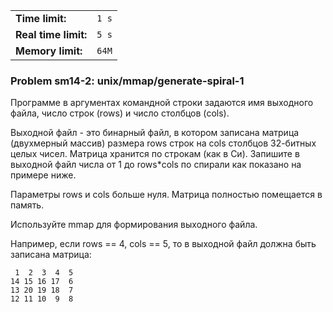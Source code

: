 |                      |       |
|----------------------|-------|
| **Time limit:**      | `1 s` |
| **Real time limit:** | `5 s` |
| **Memory limit:**    | `64M` |


### Problem sm14-2: unix/mmap/generate-spiral-1

Программе в аргументах командной строки задаются имя выходного файла, число строк (rows) и число
столбцов (cols).

Выходной файл - это бинарный файл, в котором записана матрица (двухмерный массив) размера rows строк
на cols столбцов 32-битных целых чисел. Матрица хранится по строкам (как в Си). Запишите в выходной
файл числа от 1 до rows*cols по спирали как показано на примере ниже.

Параметры rows и cols больше нуля. Матрица полностью помещается в память.

Используйте mmap для формирования выходного файла.

Например, если rows == 4, cols == 5, то в выходной файл должна быть записана матрица:

    
    
     1  2  3  4  5
    14 15 16 17  6
    13 20 19 18  7
    12 11 10  9  8

